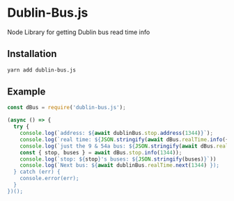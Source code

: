 # Dublin-Bus.js

Node Library for getting Dublin bus read time info

## Installation

```bash
yarn add dublin-bus.js
```

## Example

```javascript
const dBus = require('dublin-bus.js');

(async () => {
  try {
    console.log(`address: ${await dublinBus.stop.address(1344)}`);
    console.log(`real time: ${JSON.stringify(await dBus.realTime.info({ stop: 1344 }))}`);
    console.log(`just the 9 & 54a bus: ${JSON.stringify(await dBus.realTime.info({ stop: 1344, routes: ['54a', 9] }))}`);
    const { stop, buses } = await dBus.stop.info(1344));
    console.log(`stop: ${stop}'s buses: ${JSON.stringify(buses)}`))
    console.log(`Next bus: ${await dublinBus.realTime.next(1344) });
  } catch (err) {
    console.error(err);
  }
})();
```
